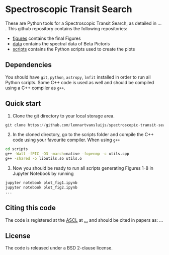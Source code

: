 # Spectroscopic Transit Search

These are Python tools for a Spectroscopic Transit Search, as detailed in ... . This github repository contains the following repositories:
* [figures](https://github.com/lennartvansluijs/spectroscopic-transit-search/tree/master/figures) contains the final Figures
* [data](https://github.com/lennartvansluijs/spectroscopic-transit-search/tree/master/data) contains the spectral data of Beta Pictoris
* [scripts](https://github.com/lennartvansluijs/spectroscopic-transit-search/tree/master/scripts) contains the Python scripts used to create the plots

## Dependencies
You should have `git`, `python`, `astropy`, `lmfit` installed in order to run all Python scripts. Some C++ code is used as well and should be compiled using a C++ compiler as `g++`.

## Quick start
1. Clone the git directory to your local storage area.
```python
git clone https://github.com/lennartvansluijs/spectroscopic-transit-search <local folder>
```
2. In the cloned directory, go to the scripts folder and compile the C++ code using your favourite compiler. When using `g++`
```bash
cd scripts
g++ -Wall -fPIC -O3 -march=native -fopenmp -c utils.cpp
g++ -shared -o libutils.so utils.o
```
3. Now you should be ready to run all scripts generating Figures 1-8 in Jupyter Notebook by running
```bash
jupyter notebook plot_fig1.ipynb
jupyter notebook plot_fig2.ipynb
...
```

## Citing this code

The code is registered at the [ASCL](http://ascl.net/) at
[...](...) and should be cited in papers
as: ...

## License

The code is released under a BSD 2-clause license.
